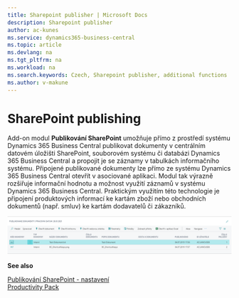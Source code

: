 ```yaml
---
title: Sharepoint publisher | Microsoft Docs
description: Sharepoint publisher
author: ac-kunes
ms.service: dynamics365-business-central
ms.topic: article
ms.devlang: na
ms.tgt_pltfrm: na
ms.workload: na
ms.search.keywords: Czech, Sharepoint publisher, additional functions
ms.author: v-makune
---
```

# SharePoint publishing

Add-on modul **Publikování SharePoint** umožňuje přímo z prostředí systému Dynamics 365 Business Central publikovat dokumenty v centrálním datovém úložišti SharePoint, souborovém systému či databázi Dynamics 365 Business Central a propojit je se záznamy v tabulkách informačního systému. Připojené publikované dokumenty lze přímo ze systému Dynamics 365 Business Central otevřít v asociované aplikaci. Modul tak výrazně rozšiřuje informační hodnotu a možnost využití záznamů v systému Dynamics 365 Business Central. Praktickým využitím této technologie je připojení produktových informací ke kartám zboží nebo obchodních dokumentů (např. smluv) ke kartám dodavatelů či zákazníků.

![Sharepoint](media/sharepoint.png "Sharepoint")


**See also**

[Publikování SharePoint - nastavení](ac-sharepoint-publisher-setup.md)  
[Productivity Pack](ac-productivity-pack.md)
